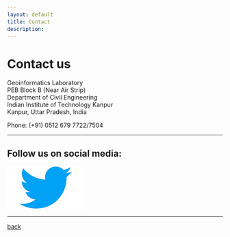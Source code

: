 ```yaml
---
layout: default
title: Contact
description:
---
```


# Contact us <br>
Geoinformatics Laboratory <br>
PEB Block B (Near Air Strip)<br>
Department of Civil Engineering<br>
Indian Institute of Technology Kanpur<br>
Kanpur, Uttar Pradesh, India<br>

Phone: (+91) 0512 679 7722/7504

* * *
## Follow us on social media:
[![image4](/assets/img/twitter.png)](https://twitter.com/GI_IITK)

* * *
[back](./)
